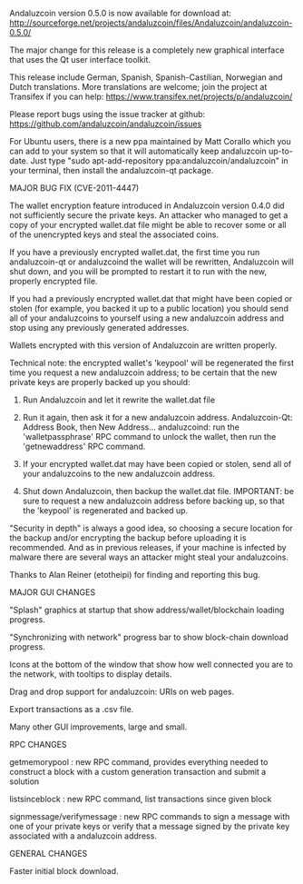 Andaluzcoin version 0.5.0 is now available for download at:
http://sourceforge.net/projects/andaluzcoin/files/Andaluzcoin/andaluzcoin-0.5.0/

The major change for this release is a completely new graphical interface that uses the Qt user interface toolkit.

This release include German, Spanish, Spanish-Castilian, Norwegian and Dutch translations. More translations are welcome; join the project at Transifex if you can help:
https://www.transifex.net/projects/p/andaluzcoin/

Please report bugs using the issue tracker at github:
https://github.com/andaluzcoin/andaluzcoin/issues

For Ubuntu users, there is a new ppa maintained by Matt Corallo which you can add to your system so that it will automatically keep andaluzcoin up-to-date.  Just type "sudo apt-add-repository ppa:andaluzcoin/andaluzcoin" in your terminal, then install the andaluzcoin-qt package.

MAJOR BUG FIX  (CVE-2011-4447)

The wallet encryption feature introduced in Andaluzcoin version 0.4.0 did not sufficiently secure the private keys. An attacker who
managed to get a copy of your encrypted wallet.dat file might be able to recover some or all of the unencrypted keys and steal the
associated coins.

If you have a previously encrypted wallet.dat, the first time you run andaluzcoin-qt or andaluzcoind the wallet will be rewritten, Andaluzcoin will
shut down, and you will be prompted to restart it to run with the new, properly encrypted file.

If you had a previously encrypted wallet.dat that might have been copied or stolen (for example, you backed it up to a public
location) you should send all of your andaluzcoins to yourself using a new andaluzcoin address and stop using any previously generated addresses.

Wallets encrypted with this version of Andaluzcoin are written properly.

Technical note: the encrypted wallet's 'keypool' will be regenerated the first time you request a new andaluzcoin address; to be certain that the
new private keys are properly backed up you should:

1. Run Andaluzcoin and let it rewrite the wallet.dat file

2. Run it again, then ask it for a new andaluzcoin address.
Andaluzcoin-Qt: Address Book, then New Address...
andaluzcoind: run the 'walletpassphrase' RPC command to unlock the wallet,  then run the 'getnewaddress' RPC command.

3. If your encrypted wallet.dat may have been copied or stolen, send  all of your andaluzcoins to the new andaluzcoin address.

4. Shut down Andaluzcoin, then backup the wallet.dat file.
IMPORTANT: be sure to request a new andaluzcoin address before backing up, so that the 'keypool' is regenerated and backed up.

"Security in depth" is always a good idea, so choosing a secure location for the backup and/or encrypting the backup before uploading it is recommended. And as in previous releases, if your machine is infected by malware there are several ways an attacker might steal your andaluzcoins.

Thanks to Alan Reiner (etotheipi) for finding and reporting this bug.

MAJOR GUI CHANGES

"Splash" graphics at startup that show address/wallet/blockchain loading progress.

"Synchronizing with network" progress bar to show block-chain download progress.

Icons at the bottom of the window that show how well connected you are to the network, with tooltips to display details.

Drag and drop support for andaluzcoin: URIs on web pages.

Export transactions as a .csv file.

Many other GUI improvements, large and small.

RPC CHANGES

getmemorypool : new RPC command, provides everything needed to construct a block with a custom generation transaction and submit a solution

listsinceblock : new RPC command, list transactions since given block

signmessage/verifymessage : new RPC commands to sign a message with one of your private keys or verify that a message signed by the private key associated with a andaluzcoin address.

GENERAL CHANGES

Faster initial block download.
